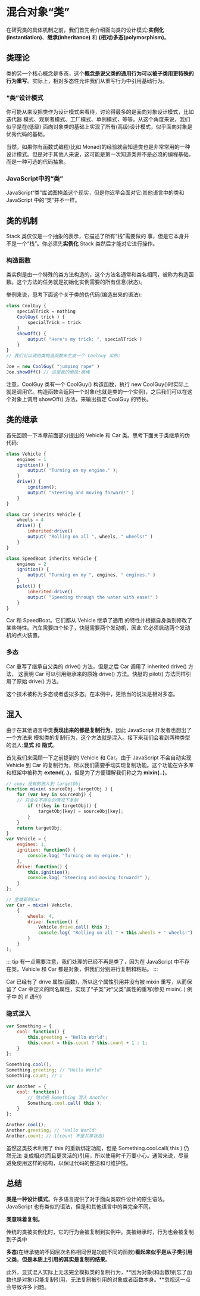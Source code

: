 # 混合对象“类”

在研究类的具体机制之前，我们首先会介绍面向类的设计模式:**实例化(instantiation)**、**继承(inheritance)** 和 **(相对)多态(polymorphism)**。

## 类理论

类的另一个核心概念是多态，这个**概念是说父类的通用行为可以被子类用更特殊的行为重写**。实际上，相对多态性允许我们从重写行为中引用基础行为。

### “类”设计模式

你可能从来没把类作为设计模式来看待，讨论得最多的是面向对象设计模式，比如迭代器 模式、观察者模式、工厂模式、单例模式，等等。从这个角度来说，我们似乎是在(低级) 面向对象类的基础上实现了所有(高级)设计模式，似乎面向对象是优秀代码的基础。

当然，如果你有函数式编程(比如 Monad)的经验就会知道类也是非常常用的一种设计模式。但是对于其他人来说，这可能是第一次知道类并不是必须的编程基础，而是一种可选的代码抽象。

### JavaScript中的“类”

JavaScript“类”库试图掩盖这个现实，但是你迟早会面对它:其他语言中的类和 JavaScript 中的“类”并不一样。

## 类的机制

Stack 类仅仅是一个抽象的表示，它描述了所有“栈”需要做的 事，但是它本身并不是一个“栈”。你必须先**实例化** Stack 类然后才能对它进行操作。

### 构造函数

类实例是由一个特殊的类方法构造的，这个方法名通常和类名相同，被称为构造函数。这个方法的任务就是初始化实例需要的所有信息(状态)。

举例来说，思考下面这个关于类的伪代码(编造出来的语法):

```js
class CoolGuy {
    specialTrick = nothing
    CoolGuy( trick ) {
        specialTrick = trick
    }
    showOff() {
        output( "Here's my trick: ", specialTrick )
    }
}
// 我们可以调用类构造函数来生成一个 CoolGuy 实例:

Joe = new CoolGuy( "jumping rope" )
Joe.showOff() // 这是我的绝技:跳绳
```
注意，CoolGuy 类有一个 CoolGuy() 构造函数，执行 new CoolGuy()时实际上就是调用它。构造函数会返回一个对象(也就是类的一个实例)，之后我们可以在这个对象上调用 showOff() 方法，来输出指定 CoolGuy 的特长。

## 类的继承

首先回顾一下本章前面部分提出的 Vehicle 和 Car 类。思考下面关于类继承的伪代码:

```js
class Vehicle {
    engines = 1
    ignition() {
        output( "Turning on my engine." );
    }
    drive() {
        ignition();
        output( "Steering and moving forward!" )
    }
}

class Car inherits Vehicle { 
    wheels = 4
    drive() {
        inherited:drive()
        output( "Rolling on all ", wheels, " wheels!" )
    } 
}

class SpeedBoat inherits Vehicle { 
    engines = 2
    ignition() {
        output( "Turning on my ", engines, " engines." )
    }
    pilot() {
        inherited:drive()
        output( "Speeding through the water with ease!" )
    }
}
```

Car 和 SpeedBoat。它们都从 Vehicle 继承了通用 的特性并根据自身类别修改了某些特性。汽车需要四个轮子，快艇需要两个发动机，因此 它必须启动两个发动机的点火装置。

### 多态

Car 重写了继承自父类的 drive() 方法，但是之后 Car 调用了 inherited:drive() 方法， 这表明 Car 可以引用继承来的原始 drive() 方法。快艇的 pilot() 方法同样引用了原始 drive() 方法。

这个技术被称为多态或者虚拟多态。在本例中，更恰当的说法是相对多态。

## 混入

由于在其他语言中类**表现出来的都是复制行为**，因此 JavaScript 开发者也想出了一个方法来 模拟类的复制行为，这个方法就是混入。接下来我们会看到两种类型的混入:**显式** 和 **隐式**。

首先我们来回顾一下之前提到的 Vehicle 和 Car。由于 JavaScript 不会自动实现 Vehicle 到 Car 的复制行为，所以我们需要手动实现复制功能。这个功能在许多库和框架中被称为 **extend(..)**，但是为了方便理解我们称之为 **mixin(..)**。

```js
// copy 没有的进入到 targetObj
function mixin( sourceObj, targetObj ) {
    for (var key in sourceObj) {
    // 只会在不存在的情况下复制 
        if (!(key in targetObj)) {
            targetObj[key] = sourceObj[key];
        }
    }
    return targetObj; 
}
var Vehicle = { 
    engines: 1,
    ignition: function() {
        console.log( "Turning on my engine." );
    },
    drive: function() { 
        this.ignition();
        console.log( "Steering and moving forward!" );
    }
};

// 生成新的Car
var Car = mixin( Vehicle, 
    { 
        wheels: 4,
        drive: function() { 
            Vehicle.drive.call( this ); 
            console.log( "Rolling on all " + this.wheels + " wheels!");
        } 
    }
);
```

::: tip
有一点需要注意，我们处理的已经不再是类了，因为在 JavaScript 中不存在类，Vehicle 和 Car 都是对象，供我们分别进行复制和粘贴。
:::

Car 已经有了 drive 属性(函数)，所以这个属性引用并没有被 mixin 重写，从而保留了 Car 中定义的同名属性，实现了“子类”对“父类”属性的重写(参见 mixin(..) 例子中 的 if 语句)


### 隐式混入

```js
var Something = { 
    cool: function() {
        this.greeting = "Hello World";
        this.count = this.count ? this.count + 1 : 1; 
    }
};

Something.cool();
Something.greeting; // "Hello World"
Something.count; // 1

var Another = {
    cool: function() {
        // 隐式把 Something 混入 Another
        Something.cool.call( this );
    }
};

Another.cool();
Another.greeting; // "Hello World" 
Another.count; // 1(count 不是共享状态)

```

虽然这类技术利用了 this 的重新绑定功能，但是 Something.cool.call( this ) 仍然无法 变成相对(而且更灵活的)引用，所以使用时千万要小心。通常来说，尽量避免使用这样的结构，以保证代码的整洁和可维护性。


## 总结

**类是一种设计模式**。许多语言提供了对于面向类软件设计的原生语法。JavaScript 也有类似的语法，但是和其他语言中的类完全不同。

**类意味着复制。**

传统的类被实例化时，它的行为会被复制到实例中。类被继承时，行为也会被复制到子类中

**多态**(在继承链的不同层次名称相同但是功能不同的函数)**看起来似乎是从子类引用父类**，**但是本质上引用的其实是复制的结果**。

此外，显式混入实际上无法完全模拟类的复制行为，**因为对象(和函数!别忘了函数也是对象)只能复制引用，无法复制被引用的对象或者函数本身。**忽视这一点会导致许多 问题。






